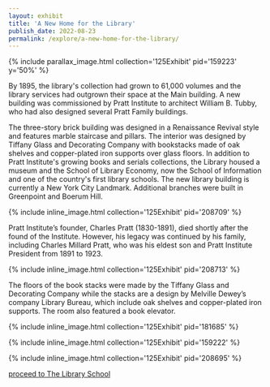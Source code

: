 ```yaml
---
layout: exhibit
title: 'A New Home for the Library'
publish_date: 2022-08-23
permalink: /explore/a-new-home-for-the-library/
---
```


{% include parallax_image.html collection='125Exhibit' pid='159223' y='50%' %}

By 1895, the library's collection had grown to 61,000 volumes and the library services had outgrown their space at the Main building. A new building was commissioned by Pratt Institute to architect William B. Tubby, who had also designed several Pratt Family buildings.

The three-story brick building was designed in a Renaissance Revival style and features marble staircase and pillars. The interior was designed by Tiffany Glass and Decorating Company with bookstacks made of oak shelves and copper-plated iron supports over glass floors. In addition to Pratt Institute's growing books and serials collections, the Library housed a museum and the School of Library Economy, now the School of Information and one of the country's first library schools. The new library building is currently a New York City Landmark. Additional branches were built in Greenpoint and Boerum Hill.

{% include inline_image.html collection='125Exhibit' pid='208709' %}

Pratt Institute’s founder, Charles Pratt (1830-1891), died shortly after the found of the Institute. However, his legacy was continued by his family, including Charles Millard Pratt, who was his eldest son and Pratt Institute President from 1891 to 1923.

{% include inline_image.html collection='125Exhibit' pid='208713' %}

The floors of the book stacks were made by the Tiffany Glass and Decorating Company while the stacks are a design by Melville Dewey’s company Library Bureau, which include oak shelves and copper-plated iron supports. The room also featured a book elevator.

{% include inline_image.html collection='125Exhibit' pid='181685' %}

{% include inline_image.html collection='125Exhibit' pid='159222' %}

{% include inline_image.html collection='125Exhibit' pid='208695' %}

<a class="next-exhibit" href="../the-library-school">proceed to The Library School<img src="../../assets/openseadragon/images/next_hover.png" alt=""></a>
